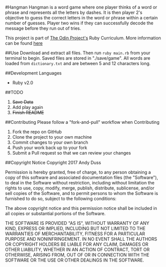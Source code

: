 #Hangman
Hangman is a word game where one player thinks of a word or phrase and represents all the letters by dashes. It is then player 2's objective to guess the correct letters in the word or phrase within a certain number of guesses.  Player two wins if they can successfully decode the message before they run out of tries.

This project is part of [The Odin Project's](http://www.theodinproject.com) Ruby Curriculum. More information can be found [here](http://www.theodinproject.com/courses/ruby-programming/lessons/file-i-o-and-serialization)

##Use
Download and extract all files. Then run `ruby main.rb` from your terminal to begin. Saved files are stored in "./save/game". All words are loaded from `dictionary.txt` and are between 5 and 12 characters long.

##Development Languages
* Ruby v2.0

##TODO
1. ~~Save Data~~
2. Add play again
3. ~~Finish README~~

##Contributing
Please follow a "fork-and-pull" workflow when Contributing

1. Fork the repo on GitHub
2. Clone the project to your own machine
3. Commit changes to your own branch
4. Push your work back up to your fork
5. Submit a Pull request so that we can review your changes

##Copyright Notice
Copyright 2017 Andy Duss

Permission is hereby granted, free of charge, to any person obtaining a copy of this software and associated documentation files (the "Software"), to deal in the Software without restriction, including without limitation the rights to use, copy, modify, merge, publish, distribute, sublicense, and/or sell copies of the Software, and to permit persons to whom the Software is furnished to do so, subject to the following conditions:

The above copyright notice and this permission notice shall be included in all copies or substantial portions of the Software.

THE SOFTWARE IS PROVIDED "AS IS", WITHOUT WARRANTY OF ANY KIND, EXPRESS OR IMPLIED, INCLUDING BUT NOT LIMITED TO THE WARRANTIES OF MERCHANTABILITY, FITNESS FOR A PARTICULAR PURPOSE AND NONINFRINGEMENT. IN NO EVENT SHALL THE AUTHORS OR COPYRIGHT HOLDERS BE LIABLE FOR ANY CLAIM, DAMAGES OR OTHER LIABILITY, WHETHER IN AN ACTION OF CONTRACT, TORT OR OTHERWISE, ARISING FROM, OUT OF OR IN CONNECTION WITH THE SOFTWARE OR THE USE OR OTHER DEALINGS IN THE SOFTWARE.